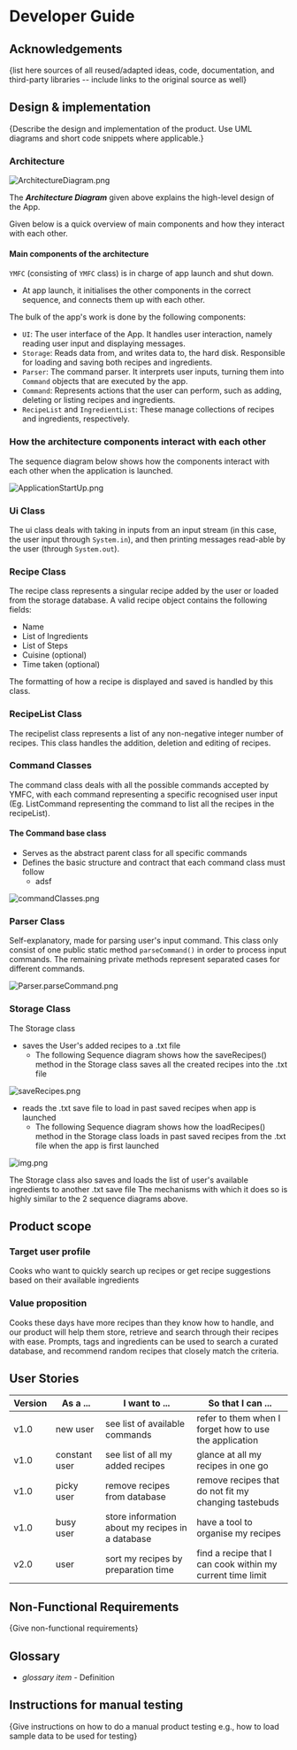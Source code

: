 # Developer Guide

## Acknowledgements

{list here sources of all reused/adapted ideas, code, documentation, and third-party libraries 
-- include links to the original source as well}

## Design & implementation

{Describe the design and implementation of the product. Use UML diagrams and short code snippets where applicable.}

### Architecture
![ArchitectureDiagram.png](img/ClassDiagrams/ArchitectureDiagram.png)

The **_Architecture Diagram_** given above explains the high-level design of the App.

Given below is a quick overview of main components and how they interact with each other.

#### Main components of the architecture
`YMFC` (consisting of `YMFC` class) is in charge of app launch and shut down. 
- At app launch, it initialises the other components in the correct sequence, and connects them up with each other.

The bulk of the app's work is done by the following components:
- `UI`: The user interface of the App. It handles user interaction, namely reading user input and displaying messages.
- `Storage`: Reads data from, and writes data to, the hard disk. 
Responsible for loading and saving both recipes and ingredients.
- `Parser`: The command parser. It interprets user inputs,
turning them into `Command` objects that are executed by the app. 
- `Command`: Represents actions that the user can perform, such as adding, deleting or listing recipes and ingredients.
- `RecipeList` and `IngredientList`: These manage collections of recipes and ingredients, respectively. 


### How the architecture components interact with each other
The sequence diagram below shows how the components interact with each other when the application is launched.

![ApplicationStartUp.png](img/SequenceDiagrams/ApplicationStartUp.png)

### Ui Class
The ui class deals with taking in inputs from an input stream (in this case, the user input through `System.in`), 
and then printing messages read-able by the user (through `System.out`). 

### Recipe Class
The recipe class represents a singular recipe added by the user or loaded from the storage database. 
A valid recipe object contains the following fields:
+ Name
+ List of Ingredients
+ List of Steps
+ Cuisine (optional)
+ Time taken (optional)

The formatting of how a recipe is displayed and saved is handled by this class.

### RecipeList Class
The recipelist class represents a list of any non-negative integer number of recipes. 
This class handles the addition, deletion and editing of recipes.

### Command Classes
The command class deals with all the possible commands accepted by YMFC, with each command representing a specific 
recognised user input (Eg. ListCommand representing the command to list all the recipes in the recipeList).

#### The Command base class

- Serves as the abstract parent class for all specific commands
- Defines the basic structure and contract that each command class must follow
    - adsf

![commandClasses.png](img/ClassDiagrams/commandsClassDiagram.png)
### Parser Class
Self-explanatory, made for parsing user's input command. This class only consist of one public static method `parseCommand()` in order to process input commands.
The remaining private methods represent separated cases for different commands.

![Parser.parseCommand.png](img/SequenceDiagrams/Parser.parseCommand.png)

### Storage Class
The Storage class
- saves the User's added recipes to a .txt file
  - The following Sequence diagram shows how the saveRecipes() method in the Storage class
  saves all the created recipes into the .txt file

![saveRecipes.png](img/SequenceDiagrams/saveRecipesSequenceDiagram.png)
- reads the .txt save file to load in past saved recipes when app is launched
  - The following Sequence diagram shows how the loadRecipes() method in the Storage class
    loads in past saved recipes from the .txt file when the app is first launched

![img.png](img/SequenceDiagrams/loadRecipesSequenceDiagram.png)


The Storage class also saves and loads the list of user's available ingredients to another .txt save file
The mechanisms with which it does so is highly similar to the 2 sequence diagrams above.

## Product scope
### Target user profile

Cooks who want to quickly search up recipes or get recipe suggestions based on their available ingredients

### Value proposition

Cooks these days have more recipes than they know how to handle, and our product will help them store, retrieve and
search through their recipes with ease. Prompts, tags and ingredients can be used to search a curated database,
and recommend random recipes that closely match the criteria.

## User Stories

| Version | As a ...      | I want to ...                                    | So that I can ...                                         |
|---------|---------------|--------------------------------------------------|-----------------------------------------------------------|
| v1.0    | new user      | see list of available commands                   | refer to them when I forget how to use the application    |
| v1.0    | constant user | see list of all my added recipes                 | glance at all my recipes in one go                        |
| v1.0    | picky user    | remove recipes from database                     | remove recipes that do not fit my changing tastebuds      |
| v1.0    | busy user     | store information about my recipes in a database | have a tool to organise my recipes                        |
| v2.0    | user          | sort my recipes by preparation time              | find a recipe that I can cook within my current time limit |



## Non-Functional Requirements

{Give non-functional requirements}

## Glossary

* *glossary item* - Definition

## Instructions for manual testing

{Give instructions on how to do a manual product testing e.g., how to load sample data to be used for testing}
